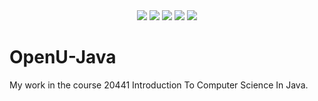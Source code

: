 <div align="center">
  <img src="https://img.shields.io/badge/language-Java-red.svg">
  <img src="https://img.shields.io/badge/platform-macOS-blue.svg?logo=macos">
  <img src="https://img.shields.io/badge/platform-Linux-orange.svg?logo=linux"> 
  <img src="https://img.shields.io/badge/platform-Ubuntu-%23E95420.svg?logo=ubuntu">
  <img src="https://custom-icon-badges.demolab.com/github/license/denvercoder1/custom-icon-badges?logo=law">
</div>

# OpenU-Java
My work in the course 20441 Introduction To Computer Science In Java.
